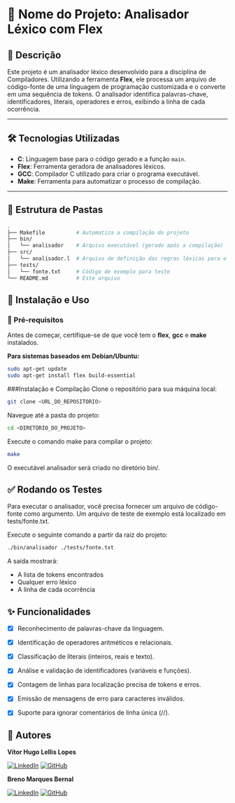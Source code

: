 # 📌 Nome do Projeto: Analisador Léxico com Flex

## 📖 Descrição
Este projeto é um analisador léxico desenvolvido para a disciplina de Compiladores. Utilizando a ferramenta **Flex**, ele processa um arquivo de código-fonte de uma linguagem de programação customizada e o converte em uma sequência de tokens. O analisador identifica palavras-chave, identificadores, literais, operadores e erros, exibindo a linha de cada ocorrência.

---

## 🛠️ Tecnologias Utilizadas
- **C**: Linguagem base para o código gerado e a função `main`.
- **Flex**: Ferramenta geradora de analisadores léxicos.
- **GCC**: Compilador C utilizado para criar o programa executável.
- **Make**: Ferramenta para automatizar o processo de compilação.

---

## 📁 Estrutura de Pastas
```bash
.
├── Makefile          # Automatiza a compilação do projeto
├── bin/
│   └── analisador    # Arquivo executável (gerado após a compilação)
├── src/
│   └── analisador.l  # Arquivo de definição das regras léxicas para o Flex
├── tests/
│   └── fonte.txt     # Código de exemplo para teste
└── README.md         # Este arquivo
```

## 🚀 Instalação e Uso

### 🔹 Pré-requisitos
Antes de começar, certifique-se de que você tem o **flex**, **gcc** e **make** instalados.

**Para sistemas baseados em Debian/Ubuntu:**
```bash
sudo apt-get update
sudo apt-get install flex build-essential
```

###Instalação e Compilação
Clone o repositório para sua máquina local:
```bash
git clone <URL_DO_REPOSITORIO>
```
Navegue até a pasta do projeto:
```bash
cd <DIRETÓRIO_DO_PROJETO>
```
Execute o comando make para compilar o projeto:
```bash
make
```
O executável analisador será criado no diretório bin/.

## ✅ Rodando os Testes
Para executar o analisador, você precisa fornecer um arquivo de código-fonte como argumento. Um arquivo de teste de exemplo está localizado em tests/fonte.txt.

Execute o seguinte comando a partir da raiz do projeto:

```bash
./bin/analisador ./tests/fonte.txt
```

A saída mostrará:
 * A lista de tokens encontrados
 * Qualquer erro léxico
 * A linha de cada ocorrência

## ✨ Funcionalidades
* [x] Reconhecimento de palavras-chave da linguagem.

* [x] Identificação de operadores aritméticos e relacionais.

* [x] Classificação de literais (inteiros, reais e texto).

* [x] Análise e validação de identificadores (variáveis e funções).

* [x] Contagem de linhas para localização precisa de tokens e erros.

* [x] Emissão de mensagens de erro para caracteres inválidos.

* [x] Suporte para ignorar comentários de linha única (//).




## 👥 Autores
**Vítor Hugo Lellis Lopes**   

[![LinkedIn](https://img.shields.io/badge/LinkedIn-0077B5?style=for-the-badge&logo=linkedin&logoColor=white)](https://www.linkedin.com/in/vhllopes)
[![GitHub](https://img.shields.io/badge/GitHub-181717?style=for-the-badge&logo=github&logoColor=white)](https://github.com/vhllopes)


**Breno Marques Bernal**

[![LinkedIn](https://img.shields.io/badge/LinkedIn-0077B5?style=for-the-badge&logo=linkedin&logoColor=white)](https://www.linkedin.com/in/breno-bernal)
[![GitHub](https://img.shields.io/badge/GitHub-181717?style=for-the-badge&logo=github&logoColor=white)](https://github.com/brenobernal40)